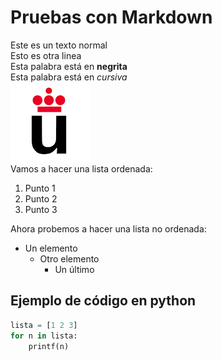 # Pruebas con Markdown

Este es un texto normal  
Esto es otra linea  
Esta palabra está en **negrita**  
Esta palabra está en *cursiva*  
![](logo-URJC.png)  
Vamos a hacer una lista ordenada:  
1. Punto 1
2. Punto 2
3. Punto 3

Ahora probemos a hacer una lista no ordenada:  
* Un elemento
    * Otro elemento
        * Un último

## Ejemplo de código en python

```python
lista = [1 2 3]  
for n in lista:
    printf(n)
```
